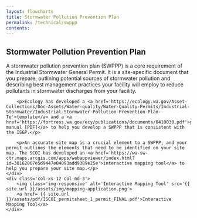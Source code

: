 ```yaml
---
layout: flowcharts
title: Stormwater Pollution Prevention Plan
permalink: /technical/swppp
contents:
---
```


## Stormwater Pollution Prevention Plan

<div class='row'>
	<div class='col-xs-12 col-md-9'>
		<p>A stormwater pollution prevention plan (SWPPP) is a core requirement of the Industrial Stormwater General Permit. It is a site-specific document that you prepare, outlining potential sources of stormwater pollution and describing best management practices your facility will employ to reduce pollutants in stormwater discharges from your facility.</p>

		<p>Ecology has developed a <a href='https://ecology.wa.gov/Asset-Collections/Doc-Assets/Water-quality/Water-Quality-Permits/Industrial-Stormwater/Industrial-Stormwater-Pollution-Prevention-Plan-Te'>template</a> and a <a href='https://fortress.wa.gov/ecy/publications/documents/0410030.pdf'>guidance manual [PDF]</a> to help you develop a SWPPP that is consistent with the ISGP.</p>

		<p>An accurate site map is a crucial element to a SWPPP, and your permit outlines the elements that need to be identified on your site map. The SCOI has developed an <a href='https://wa-sw-ctr.maps.arcgis.com/apps/webappviewer/index.html?id=38162067e5d9447e84093add9389e25e'>interactive mapping tool</a> to help you prepare your site map.</p>
	</div>
	<div class='col-xs-12 col-md-3'>
		<img class='img-responsive' alt='Interactive Mapping Tool' src='{{ site.url }}/assets/img/mapping-application.png'>
		<a href='{{ site.url }}/assets/pdf/ISCOI_permitsheet_1_permit_FINAL.pdf'>Interactive Mapping Tool</a>
	</div>
</div>
